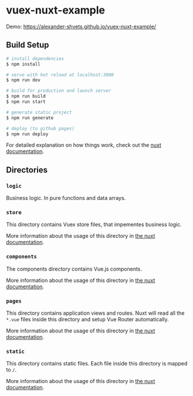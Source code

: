 # vuex-nuxt-example

Demo: https://alexander-shvets.github.io/vuex-nuxt-example/

## Build Setup

```bash
# install dependencies
$ npm install

# serve with hot reload at localhost:3000
$ npm run dev

# build for production and launch server
$ npm run build
$ npm run start

# generate static project
$ npm run generate

# deploy (to github pages)
$ npm run deploy
```

For detailed explanation on how things work, check out the [nuxt documentation](https://nuxtjs.org).

## Directories

### `logic`

Business logic. In pure functions and data arrays.

### `store`

This directory contains Vuex store files, that impementes business logic.

More information about the usage of this directory in [the nuxt documentation](https://nuxtjs.org/docs/2.x/directory-structure/store).

### `components`

The components directory contains Vue.js components.

More information about the usage of this directory in [the nuxt documentation](https://nuxtjs.org/docs/2.x/directory-structure/components).


### `pages`

This directory contains application views and routes. Nuxt will read all the `*.vue` files inside this directory and setup Vue Router automatically.

More information about the usage of this directory in [the nuxt documentation](https://nuxtjs.org/docs/2.x/get-started/routing).

### `static`

This directory contains static files. Each file inside this directory is mapped to `/`.

More information about the usage of this directory in [the nuxt documentation](https://nuxtjs.org/docs/2.x/directory-structure/static).
